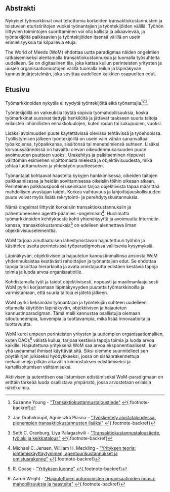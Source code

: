 ## Abstrakti

Nykyiset työmarkkinat ovat tehottomia korkeiden transaktiokustannusten ja toistuvien eturistiriitojen vuoksi työnantajien ja työntekijöiden välillä. Työhön liittyvien toimintojen suorittaminen voi olla kallista ja aikaavievää, ja työntekijöitä palkkaavien ja työntekijöiden itsensä välillä on usein erimielisyyksiä tai kilpailevia etuja.

The World of Meeds (WoM) ehdottaa uutta paradigmaa näiden ongelmien ratkaisemiseksi alentamalla transaktiokustannuksia ja luomalla työsuhteita uudelleen. Se on digitaalinen tila, joka kattaa kuilun perinteisten yritysten ja uusien organisaatiomuotojen välillä tuomalla reilun ja läpinäkyvän kannustinjärjestelmän, joka sovittaa uudelleen kaikkien osapuolten edut.

## Etusivu

Työmarkkinoiden nykytila ​​ei tyydytä työntekijöitä eikä työnantajia[^1][^2][^3].

Työntekijöillä on vaikeuksia löytää sopivia työmahdollisuuksia, koska työmarkkinat suosivat tiettyjä henkilöitä ja jättävät taakseen suuria taitoja erilaisten inhimillisten ennakkoluulojen, kuten rodun tai sukupuolen, vuoksi.

Lisäksi avoimuuden puute käytettävissä olevissa tehtävissä ja työehdoissa. Työllistymisen jälkeen työntekijöillä on usein vain vähän sananvaltaa työaikojensa, työpaikkansa, sisältönsä tai menetelmiensä suhteen. Lisäksi korvaussäännöissä on havaittu olevan oikeudenmukaisuuden puute avoimuuden puutteen vuoksi. Urakehitys ja palkitseminen riippuvat välittömän esimiehen vilpittömästä mielestä ja objektiivisuudesta, mikä johtaa luottamuksen ja yhteistyön puutteeseen.

Työnantajat kohtaavat haasteita kykyjen hankkimisessa, oikeiden taitojen palkkaamisessa ja heidän sovittamisessa oikeisiin töihin oikeaan aikaan. Perinteinen palkkauspooli ei useinkaan tarjoa objektiivista tapaa määrittää mahdollisen avustajan taidot. Korkea vaihtuvuus ja lahjoittajauskollisuuden puute voivat myös lisätä rekrytointi- ja perehdytyskustannuksia.

Nämä ongelmat liittyvät korkeisiin transaktiokustannuksiin ja pahentuneeseen agentti-päämies -ongelmaan[^4]. Huolimatta työmarkkinoiden kehityksestä kohti yhtenäisyyttä ja avoimuutta Internetin kanssa, transaktiokustannuksia[^5] on edelleen alennettava ilman objektiivisuuselementtiä.

WoM tarjoaa ainutlaatuisen lähestymistavan hajautettuun työhön ja käsittelee useita perinteisissä työparadigmoissa vallitsevia kysymyksiä.

Läpinäkyvän, objektiivisen ja hajautetun kannustinmallinsa ansiosta WoM yhdenmukaistaa kestävästi rahoittajien ja työnantajien edut. Se ehdottaa tapoja tasoittaa hierarkioita ja avata omistajuutta edistäen kestäviä tapoja toimia ja luoda arvoa organisaatioille.

Kohdistamalla työt ja taidot objektiivisesti, nopeasti ja maailmanlaajuisesti WoM pyrkii korjaamaan läpinäkyvyyden puutetta työmarkkinoilla ja varmistamaan, että suuria taitoja ei jätetä jälkeen.

WoM pyrkii keksimään työnantajan ja työntekijän suhteen uudelleen ottamalla käyttöön läpinäkyvän, objektiivisen ja hajautetun kannustinparadigman. Tämä malli kannustaa osallistujia olemaan sitoutuneempia, luovempia ja tuottavampia, mikä lisää innovaatioita ja tuottavuutta.

WoM kuroi umpeen perinteisten yritysten ja uudempien organisaatiomallien, kuten DAOs[^6] välistä kuilua, tarjoaa kestäviä tapoja toimia ja luoda arvoa kaikille. Hajautettuna yrityksenä WoM saa arvoa eksponentiaalisesti, kun yhä useammat ihmiset käyttävät sitä. Siksi olemme suunnitelleet sen pöytäkirjan julkiseksi hyödykkeeksi, jossa on sisäänrakennettuja mekanismeja pitkän aikavälin kiinnostuksen edistämiseksi ja kartellisoitumisen välttämiseksi.

Aktiivisen ja autenttisen osallistumisen edistämiseksi WoM-paradigmaan on erittäin tärkeää luoda osallistava ympäristö, jossa arvostetaan erilaisia ​​näkökulmia.


[^1]: Suzanne Young - ["Transaktiokustannustaloustiede"](https://www.academia.edu/24703426/Transaction_Cost_Economics) [↩](#fnref:1){.footnote-backref}
[^2]: Jan Drahokoupil, Agnieszka Piasna – ["Työskentely alustataloudessa: pienempien transaktiokustannusten lisäksi"](https://www.intereconomics.eu/contents/year/2017/number/6/article/work-in-the-platform-economy-beyond-lower-transaction-costs.html) [↩](#fnref:2){.footnote-backref}
[^3]: Seth C. Oranburg, Liya Palagashvili - ["Transaktiokustannustaloustiede, työlaki ja keikkatalous"](https://dsc.duq.edu/cgi/viewcontent.cgi?article=1115&context=law-faculty-scholarship) [↩](#fnref:3){.footnote-backref}
[^4]: Michael C. Jensen, William H. Meckling - ["Yrityksen teoria: johtamiskäyttäytyminen, agentuurikustannukset ja omistusrakenne"](https://www.sfu.ca/~wainwrig/Econ400/jensen-meckling.pdf) [↩](#fnref:4){.footnote-backref}
[^5]: R. Coase - ["Yrityksen luonne"](http://econdse.org/wp-content/uploads/2014/09/firm-coase.pdf) [↩](#fnref:5){.footnote-backref}
[^6]: Aaron Wright - ["Hajautettujen autonomisten organisaatioiden nousu: mahdollisuuksia ja haasteita"](https://stanford-jblp.pubpub.org/pub/rise-of-daos/release/1) [↩](#fnref:6){.footnote-backref}